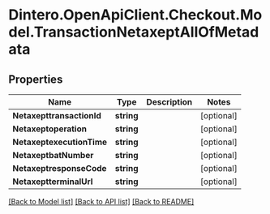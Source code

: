 # Dintero.OpenApiClient.Checkout.Model.TransactionNetaxeptAllOfMetadata

## Properties

Name | Type | Description | Notes
------------ | ------------- | ------------- | -------------
**NetaxepttransactionId** | **string** |  | [optional] 
**Netaxeptoperation** | **string** |  | [optional] 
**NetaxeptexecutionTime** | **string** |  | [optional] 
**NetaxeptbatNumber** | **string** |  | [optional] 
**NetaxeptresponseCode** | **string** |  | [optional] 
**NetaxeptterminalUrl** | **string** |  | [optional] 

[[Back to Model list]](../README.md#documentation-for-models) [[Back to API list]](../README.md#documentation-for-api-endpoints) [[Back to README]](../README.md)

